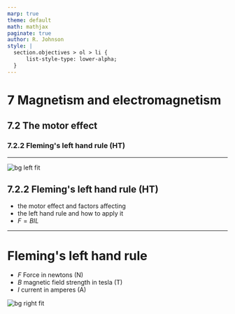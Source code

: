 ```yaml
---
marp: true
theme: default
math: mathjax
paginate: true
author: R. Johnson
style: |
  section.objectives > ol > li {
      list-style-type: lower-alpha;
  }
---
```


# 7 Magnetism and electromagnetism
## 7.2 The motor effect
### 7.2.2 Fleming's left hand rule (HT)

---

<!-- _class: objectives -->

![bg left fit](https://i.stack.imgur.com/sWMRK.png)
## 7.2.2 Fleming's left hand rule (HT)


- the motor effect and factors affecting
- the left hand rule and how to apply it
- $F=BIL$

---

# Fleming's left hand rule

- $F$ Force in newtons (N)
- $B$ magnetic field strength in tesla (T)
- $I$ current in amperes (A)

![bg right fit](https://i.stack.imgur.com/sWMRK.png)

